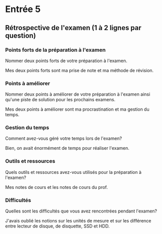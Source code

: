 # Entrée 5
## Rétrospective de l'examen (1 à 2 lignes par question)

### Points forts de la préparation à l'examen
Nommer deux points forts de votre préparation à l'examen.

Mes deux points forts sont ma prise de note et ma méthode de révision.
### Points à améliorer
Nommer deux points à améliorer de votre préparation à l'examen ainsi qu'une piste de solution pour les prochains examens. 

Mes deux points à améliorer sont ma procrastination et ma gestion du temps.

### Gestion du temps
Comment avez-vous géré votre temps lors de l'examen?

Bien, on avait énormément de temps pour réaliser l'examen. 
### Outils et ressources
Quels outils et ressources avez-vous utilisés pour la préparation à l'examen?

Mes notes de cours et les notes de cours du prof.

### Difficultés
Quelles sont les difficultés que vous avez rencontrées pendant l'examen?

J'avais oublié les notions sur les unités de mesure et sur les différence entre lecteur de disque, de disquette, SSD et HDD. 
